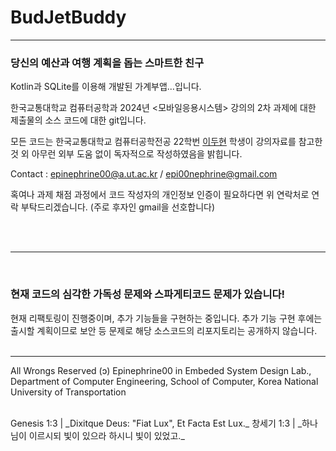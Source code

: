 # BudJetBuddy
------------------------------------
### 당신의 예산과 여행 계획을 돕는 스마트한 친구

Kotlin과 SQLite를 이용해 개발된 가계부앱...입니다. 

한국교통대학교 컴퓨터공학과 2024년 <모바일응용시스템> 강의의 2차 과제에 대한 제출물의 소스 코드에 대한 git입니다.

모든 코드는 한국교통대학교 컴퓨터공학전공 22학번 <a  href="https://github.com/Epinephrine00">이두현</a> 학생이 강의자료를 참고한 것 외 아무런 외부 도움 없이 독자적으로 작성하였음을 밝힙니다. 

Contact : epinephrine00@a.ut.ac.kr / epi00nephrine@gmail.com

혹여나 과제 채점 과정에서 코드 작성자의 개인정보 인증이 필요하다면 위 연락처로 연락 부탁드리겠습니다. (주로 후자인 gmail을 선호합니다)


<br/>
<br/>

-----------------------------------
<br/>

### 현재 코드의 심각한 가독성 문제와 스파게티코드 문제가 있습니다!

현재 리팩토링이 진행중이며, 추가 기능들을 구현하는 중입니다. 추가 기능 구현 후에는 출시할 계획이므로 보안 등 문제로 해당 소스코드의 리포지토리는 공개하지 않습니다. 
<br/>
<br/>

-------------------------------------


All Wrongs Reserved (ɔ) Epinephrine00 in Embeded System Design Lab., Department of Computer Engineering, School of Computer, Korea National University of Transportation


<br/>
Genesis 1:3  |  _Dixitque Deus: "Fiat Lux", Et Facta Est Lux._  
창세기 1:3  |  _하나님이 이르시되 빛이 있으라 하시니 빛이 있었고._
